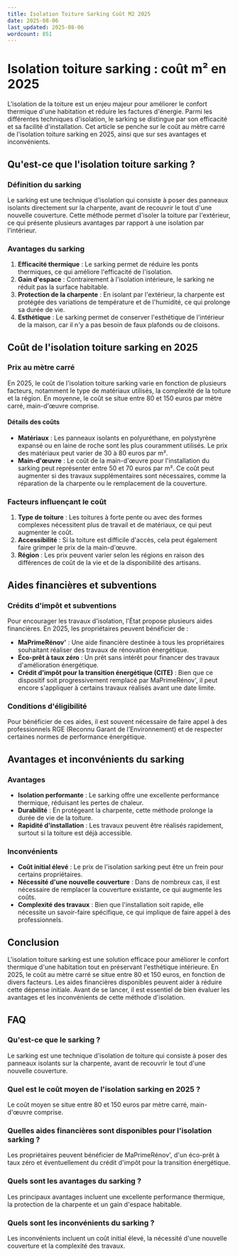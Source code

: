 ```yaml
---
title: Isolation Toiture Sarking Coût M2 2025
date: 2025-08-06
last_updated: 2025-08-06
wordcount: 851
---
```


# Isolation toiture sarking : coût m² en 2025

L'isolation de la toiture est un enjeu majeur pour améliorer le confort thermique d'une habitation et réduire les factures d'énergie. Parmi les différentes techniques d'isolation, le sarking se distingue par son efficacité et sa facilité d'installation. Cet article se penche sur le coût au mètre carré de l'isolation toiture sarking en 2025, ainsi que sur ses avantages et inconvénients.

## Qu'est-ce que l'isolation toiture sarking ?

### Définition du sarking

Le sarking est une technique d'isolation qui consiste à poser des panneaux isolants directement sur la charpente, avant de recouvrir le tout d'une nouvelle couverture. Cette méthode permet d'isoler la toiture par l'extérieur, ce qui présente plusieurs avantages par rapport à une isolation par l'intérieur.

### Avantages du sarking

1. **Efficacité thermique** : Le sarking permet de réduire les ponts thermiques, ce qui améliore l'efficacité de l'isolation.
2. **Gain d'espace** : Contrairement à l'isolation intérieure, le sarking ne réduit pas la surface habitable.
3. **Protection de la charpente** : En isolant par l'extérieur, la charpente est protégée des variations de température et de l'humidité, ce qui prolonge sa durée de vie.
4. **Esthétique** : Le sarking permet de conserver l'esthétique de l'intérieur de la maison, car il n'y a pas besoin de faux plafonds ou de cloisons.

## Coût de l'isolation toiture sarking en 2025

### Prix au mètre carré

En 2025, le coût de l'isolation toiture sarking varie en fonction de plusieurs facteurs, notamment le type de matériaux utilisés, la complexité de la toiture et la région. En moyenne, le coût se situe entre 80 et 150 euros par mètre carré, main-d'œuvre comprise. 

#### Détails des coûts

- **Matériaux** : Les panneaux isolants en polyuréthane, en polystyrène expansé ou en laine de roche sont les plus couramment utilisés. Le prix des matériaux peut varier de 30 à 80 euros par m².
- **Main-d'œuvre** : Le coût de la main-d'œuvre pour l'installation du sarking peut représenter entre 50 et 70 euros par m². Ce coût peut augmenter si des travaux supplémentaires sont nécessaires, comme la réparation de la charpente ou le remplacement de la couverture.

### Facteurs influençant le coût

1. **Type de toiture** : Les toitures à forte pente ou avec des formes complexes nécessitent plus de travail et de matériaux, ce qui peut augmenter le coût.
2. **Accessibilité** : Si la toiture est difficile d'accès, cela peut également faire grimper le prix de la main-d'œuvre.
3. **Région** : Les prix peuvent varier selon les régions en raison des différences de coût de la vie et de la disponibilité des artisans.

## Aides financières et subventions

### Crédits d'impôt et subventions

Pour encourager les travaux d'isolation, l'État propose plusieurs aides financières. En 2025, les propriétaires peuvent bénéficier de :

- **MaPrimeRénov'** : Une aide financière destinée à tous les propriétaires souhaitant réaliser des travaux de rénovation énergétique.
- **Éco-prêt à taux zéro** : Un prêt sans intérêt pour financer des travaux d'amélioration énergétique.
- **Crédit d'impôt pour la transition énergétique (CITE)** : Bien que ce dispositif soit progressivement remplacé par MaPrimeRénov', il peut encore s'appliquer à certains travaux réalisés avant une date limite.

### Conditions d'éligibilité

Pour bénéficier de ces aides, il est souvent nécessaire de faire appel à des professionnels RGE (Reconnu Garant de l’Environnement) et de respecter certaines normes de performance énergétique.

## Avantages et inconvénients du sarking

### Avantages

- **Isolation performante** : Le sarking offre une excellente performance thermique, réduisant les pertes de chaleur.
- **Durabilité** : En protégeant la charpente, cette méthode prolonge la durée de vie de la toiture.
- **Rapidité d'installation** : Les travaux peuvent être réalisés rapidement, surtout si la toiture est déjà accessible.

### Inconvénients

- **Coût initial élevé** : Le prix de l'isolation sarking peut être un frein pour certains propriétaires.
- **Nécessité d'une nouvelle couverture** : Dans de nombreux cas, il est nécessaire de remplacer la couverture existante, ce qui augmente les coûts.
- **Complexité des travaux** : Bien que l'installation soit rapide, elle nécessite un savoir-faire spécifique, ce qui implique de faire appel à des professionnels.

## Conclusion

L'isolation toiture sarking est une solution efficace pour améliorer le confort thermique d'une habitation tout en préservant l'esthétique intérieure. En 2025, le coût au mètre carré se situe entre 80 et 150 euros, en fonction de divers facteurs. Les aides financières disponibles peuvent aider à réduire cette dépense initiale. Avant de se lancer, il est essentiel de bien évaluer les avantages et les inconvénients de cette méthode d'isolation.

## FAQ

### Qu'est-ce que le sarking ?

Le sarking est une technique d'isolation de toiture qui consiste à poser des panneaux isolants sur la charpente, avant de recouvrir le tout d'une nouvelle couverture.

### Quel est le coût moyen de l'isolation sarking en 2025 ?

Le coût moyen se situe entre 80 et 150 euros par mètre carré, main-d'œuvre comprise.

### Quelles aides financières sont disponibles pour l'isolation sarking ?

Les propriétaires peuvent bénéficier de MaPrimeRénov', d'un éco-prêt à taux zéro et éventuellement du crédit d'impôt pour la transition énergétique.

### Quels sont les avantages du sarking ?

Les principaux avantages incluent une excellente performance thermique, la protection de la charpente et un gain d'espace habitable.

### Quels sont les inconvénients du sarking ?

Les inconvénients incluent un coût initial élevé, la nécessité d'une nouvelle couverture et la complexité des travaux.